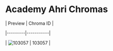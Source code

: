 # Academy Ahri Chromas


| Preview | Chroma ID |

|---------|-----------|

| ![103057](https://raw.communitydragon.org/latest/plugins/rcp-be-lol-game-data/global/default/v1/champion-chroma-images/103/103057.png) | 103057 |